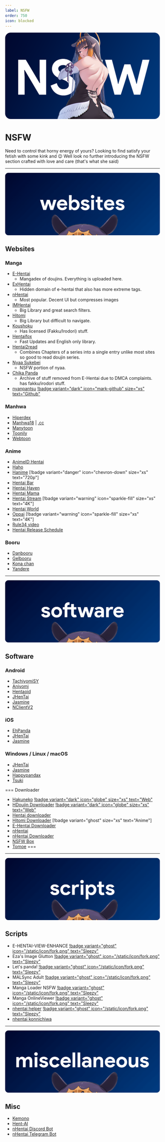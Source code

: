 ```yaml
---
label: NSFW
order: 750
icon: blocked
---
```


![](/static/thumb/nsfw.png)
# NSFW
Need to control that horny energy of yours? Looking to find satisfy your fetish with some kink and :wink: Well look no further introducing the NSFW section crafted with love and care (that's what she said)

___
![](/static/banner/sites.png)
## Websites

### Manga
- [E-Hentai](https://e-hentai.org/)
    - Mangadex of doujins. Everything is uploaded here.
- [ExHentai](https://exhentai.org/)
    - Hidden domain of e-hentai that also has more extreme tags. 
- [nHentai](https://nhentai.net/)
    - Most popular. Decent UI but compresses images
- [IMHentai](https://imhentai.xxx/)
    - Big Library and great search filters.
- [Hitomi](https://hitomi.la/)
    - Big Library but difficult to navigate.
- [Koushoku](https://ksk.moe/)
    - Has licensed (Fakku/Irodori) stuff.
- [Hentaifox](https://hentaifox.com/ )
    - Fast Updates and English only library.
- [Hentai2read](https://hentai2read.com/)
    - Combines Chapters of a series into a single entry unlike most sites so good to read doujin series.
- [Nyaa Sukebei](https://sukebei.nyaa.si/)
    - NSFW portion of nyaa.
- [Chika Panda](https://panda.chaika.moe/)
    - Archive of stuff removed from E-Hentai due to DMCA complaints. has fakku/irodori stuff.
- [nyanpantsu](https://nyanpantsu.vercel.app/) [!badge variant="dark" icon="mark-github" 
size="xs" text="Github"](https://github.com/purpleblueslime/nyanpantsu)

### Manhwa
- [Hiperdex](https://hiperdex.com/)
- [Manhwa18](http://manhwa18.com/) | [.cc](https://manhwa18.cc/)
- [Manytoon](https://manytoon.com/)
- [Toonily](https://toonily.com/)
- [Webtoon](https://www.webtoon.xyz/)

### Anime
- [AnimeID Hentai](https://animeidhentai.com/)
- [Haho](https://haho.moe/)
- [Hanime](https://hanime.tv/) [!badge variant="danger" icon="chevron-down" size="xs" text="720p"]
- [Hentai Bar](https://hentaibar.com/)
- [Hentai Haven](https://hentaihaven.xxx/)
- [Hentai Mama](https://hentaimama.io/)
- [Hentai Stream](https://hstream.moe/) [!badge variant="warning" icon="sparkle-fill" size="xs" text="4K"]
- [Hentai World](https://hentaiworld.tv/)
- [Oppai](https://oppai.stream/) [!badge variant="warning" icon="sparkle-fill" size="xs" text="4K"]
- [Rule34 video](https://rule34video.com/)
- [Hentai Release Schedule](https://www.underhentai.net/releases/)

### Booru
- [Danbooru](https://danbooru.donmai.us/)
- [Gelbooru](https://gelbooru.com/)
- [Kona chan](https://konachan.com/)
- [Yandere](https://yande.re/post)

___
![](/static/banner/software.png)
## Software

### Android
- [TachiyomiSY](https://github.com/jobobby04/TachiyomiSY)
- [Aniyomi](https://github.com/jmir1/aniyomi-mpv-beta)
- [Hentaoid](https://github.com/avluis/Hentoid)
- [JHenTai](https://github.com/jiangtian616/JHenTai)
- [Jasmine](https://github.com/niuhuan/jasmine)
- [NClientV2](https://github.com/Dar9586/NClientV2)

### iOS
- [EhPanda](https://github.com/EhPanda-Team/EhPanda)
- [JHenTai](https://github.com/jiangtian616/JHenTai)
- [Jasmine](https://github.com/niuhuan/jasmine)

### Windows / Linux / macOS
- [JHenTai](https://github.com/jiangtian616/JHenTai)
- [Jasmine](https://github.com/niuhuan/jasmine)
- [Happypandax](https://github.com/happypandax/happypandax)
- [Tsuki](https://github.com/Gusb3ll/Tsuki)

=== Downloader

- [Hakuneko](https://github.com/manga-download/hakuneko) [!badge variant="dark" icon="globe" size="xs" text="Web"](https://hakuneko.download/)
- [HDoujin Downloader](https://github.com/HDoujinDownloader/HDoujinDownloader) [!badge variant="dark" icon="globe" size="xs" text="Web"](https://doujindownloader.com/)
- [Hentai downloader](https://github.com/touno-io/hentai-downloader)
- [Hitomi Downloader](https://github.com/KurtBestor/Hitomi-Downloader) [!badge variant="ghost" size="xs" text="Anime"]
- [E-Hentai Downloader](https://github.com/ccloli/E-Hentai-Downloader)
- [nHentai](https://github.com/RicterZ/nhentai)
- [nHentai Downloader](https://github.com/Xwilarg/NHentaiDownloader)
- [NSFW Box](https://github.com/Kisspeace/NsfwBox)
- [Tomoe](https://github.com/sinkaroid/tomoe)
===

___
![](/static/banner/script.png)
## Scripts
- E-HENTAI-VIEW-ENHANCE [!badge variant="ghost" icon="/static/icon/fork.png" text="Sleezy"](https://sleazyfork.org/en/scripts/397848-e-hentai-view-enhance)
- Eza's Image Glutton [!badge variant="ghost" icon="/static/icon/fork.png" text="Sleezy"](https://sleazyfork.org/en/scripts/4713-eza-s-image-glutton)
- Let's panda! [!badge variant="ghost" icon="/static/icon/fork.png" text="Sleezy"](https://sleazyfork.org/en/scripts/33979-let-s-panda)
- MALSync Adult [!badge variant="ghost" icon="/static/icon/fork.png" text="Sleezy"](https://sleazyfork.org/en/scripts/387981-mal-sync-adult-fatexxxblood-edition)
- Manga Loader NSFW [!badge variant="ghost" icon="/static/icon/fork.png" text="Sleezy"](https://sleazyfork.org/en/scripts/12657-manga-loader-nsfw)
- Manga OnlineViewer [!badge variant="ghost" icon="/static/icon/fork.png" text="Sleezy"](https://sleazyfork.org/en/scripts/1319-manga-onlineviewer)
- [nhentai helper](https://github.com/Tsuk1ko/nhentai-helper) [!badge variant="ghost" icon="/static/icon/fork.png" text="Sleezy"](https://sleazyfork.org/en/scripts/375992-nhentai-helper)
- [nhentai konnichiwa](https://github.com/naiymu/nhentai-konnichiwa)

___
![](/static/banner/misc.png)
## Misc
- [Kemono](https://kemono.party/)
- [Hent-AI](https://github.com/natethegreate/hent-AI)
- [nHentai Discord Bot](https://github.com/the-urban-inc/nhentai-discord-bot)
- [nHentai Telegram Bot](https://github.com/sleroq/nhentai-telegram-bot)
